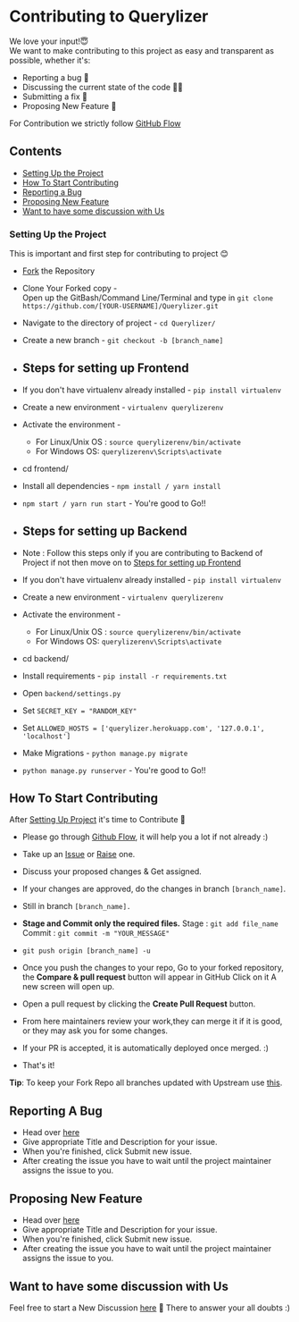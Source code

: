 # Contributing to Querylizer

We love your input!😇<br>
We want to make contributing to this project as easy and transparent as possible, whether it's:
-   Reporting a bug 🐞
-   Discussing the current state of the code 🧑‍💻
-   Submitting a fix 🔧
-   Proposing New Feature 🚀

For Contribution we strictly follow [GitHub Flow](https://guides.github.com/introduction/flow/)

## Contents

- [Setting Up the Project](#setting-up-the-project)
- [How To Start Contributing](#how-to-start-contributing)
- [Reporting a Bug](#reporting-a-bug)
- [Proposing New Feature](#proposing-new-feature)
- [Want to have some discussion with Us](#want-to-have-some-discussion-with-us)
### Setting Up the Project
This is important and first step for contributing to project 😊
-  [Fork](https://docs.github.com/en/github/getting-started-with-github/fork-a-repo#fork-an-example-repository) the Repository
- Clone Your Forked copy -<br>
  Open up the GitBash/Command Line/Terminal and type in
  `git clone https://github.com/[YOUR-USERNAME]/Querylizer.git`

- Navigate to the directory of project -
  `cd Querylizer/`

- Create a new branch -
  `git checkout -b [branch_name]`
  
- ## Steps for setting up Frontend
- If you don't have virtualenv already installed -
  `pip install virtualenv`

- Create a new environment -
  `virtualenv querylizerenv`

- Activate the environment -
  - For Linux/Unix OS : `source querylizerenv/bin/activate`
  - For Windows OS: `querylizerenv\Scripts\activate`

- cd frontend/

- Install all dependencies -
  `npm install / yarn install`
  
- `npm start / yarn run start` - You're good to Go!!

- ## Steps for setting up Backend
- Note : Follow this steps only if you are contributing to Backend of Project if     not then move on to [Steps for setting up Frontend](#user-content-steps-for-setting-up-frontend)
- If you don't have virtualenv already installed -
  `pip install virtualenv`

- Create a new environment -
  `virtualenv querylizerenv`

- Activate the environment -
  - For Linux/Unix OS : `source querylizerenv/bin/activate`
  - For Windows OS: `querylizerenv\Scripts\activate`

- cd backend/

- Install requirements -
  `pip install -r requirements.txt`

- Open `backend/settings.py`

- Set `SECRET_KEY = "RANDOM_KEY"`

- Set `ALLOWED_HOSTS = ['querylizer.herokuapp.com', '127.0.0.1', 'localhost']`

- Make Migrations -
  `python manage.py migrate`

- `python manage.py runserver` - You're good to Go!!


## How To Start Contributing
After [Setting Up Project](#user-content-setting-up-the-project) it's time to Contribute 🥰 
- Please go through [Github Flow](https://guides.github.com/introduction/flow/), it will help you a lot if not already :)

- Take up an [Issue](https://github.com/kothariji/Querylizer/issues) or [Raise](https://github.com/kothariji/Querylizer/issues/new/choose) one.

- Discuss your proposed changes & Get assigned.

- If your changes are approved, do the changes in branch `[branch_name]`.

- Still in branch `[branch_name].`

- **Stage and Commit only the required files.**
   Stage : `git add file_name`
   Commit : `git commit -m "YOUR_MESSAGE"`
   
- `git push origin [branch_name] -u`

- Once you push the changes to your repo, Go to your forked repository, the **Compare & pull request** button will appear in GitHub Click on it  A new screen will open up.

- Open a pull request by clicking the **Create Pull Request** button.

- From here maintainers review your work,they can merge it if it is good, or they may ask you for some changes.

- If your PR is accepted, it is automatically deployed once merged. :)

- That's it!

**Tip**: To keep your Fork Repo all branches updated with Upstream use [this](https://upriver.github.io/).

##  Reporting A Bug
- Head over [here](https://github.com/kothariji/Querylizer/issues/new?assignees=&labels=type%3Abug&template=bug_report.md&title=)
-  Give appropriate Title and Description for your issue.
-  When you're finished, click Submit new issue.
-  After creating the issue you have to wait until the project maintainer assigns the issue to you.

## Proposing New Feature
- Head over [here](https://github.com/kothariji/Querylizer/issues/new?assignees=&labels=&template=feature_request.md&title=)
-  Give appropriate Title and Description for your issue.
-  When you're finished, click Submit new issue.
-  After creating the issue you have to wait until the project maintainer assigns the issue to you.

## Want to have some discussion with Us

Feel free to start a New Discussion [here](https://github.com/kothariji/Querylizer/discussions)  🤗
There to answer your all doubts :)
